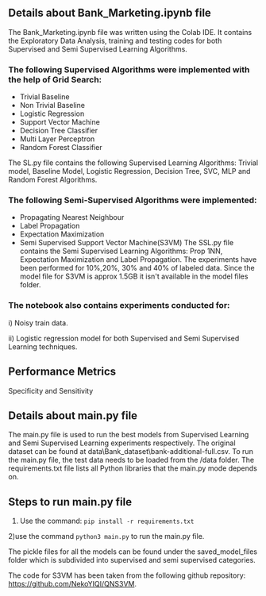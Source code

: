 
## Details about Bank_Marketing.ipynb file
The Bank_Marketing.ipynb file was written using the Colab IDE. It contains the Exploratory Data Analysis, training and testing codes for both Supervised and Semi Supervised Learning Algorithms.

### The following Supervised Algorithms were implemented with the help of Grid Search:
- Trivial Baseline
- Non Trivial Baseline
- Logistic Regression
- Support Vector Machine
- Decision Tree Classifier
- Multi Layer Perceptron
- Random Forest Classifier

The SL.py file contains the following Supervised Learning Algorithms: Trivial model, Baseline Model, Logistic Regression, Decision Tree, SVC, MLP and Random Forest Algorithms.

### The following Semi-Supervised Algorithms were implemented:
- Propagating Nearest Neighbour
- Label Propagation
- Expectation Maximization
- Semi Supervised Support Vector Machine(S3VM)
The SSL.py file contains the Semi Supervised Learning Algorithms: Prop 1NN, Expectation Maximization and Label Propagation. The experiments have been performed for 10%,20%, 30% and 40% of labeled data. Since the model file for S3VM is approx 1.5GB it isn't available in the model files folder.

### The notebook also contains experiments conducted for:
i) Noisy train data.

ii) Logistic regression model for both Supervised and Semi Supervised Learning techniques.

## Performance Metrics
Specificity and Sensitivity
 
## Details about main.py file
The main.py file is used to run the best models from Supervised Learning and Semi Supervised Learning experiments respectively. The original dataset can be found at data\Bank_dataset\bank-additional-full.csv. To run the main.py file, the test data needs to be loaded from the /data folder. The requirements.txt file lists all Python libraries that the main.py mode depends on.

## Steps to run main.py file

1) Use the command:
`pip install -r requirements.txt`

2)use the command `python3 main.py` to run the main.py file.


The pickle files for all the models can be found under the saved_model_files folder which is subdivided into supervised and semi supervised categories.

The code for S3VM has been taken from the following github repository: https://github.com/NekoYIQI/QNS3VM.
